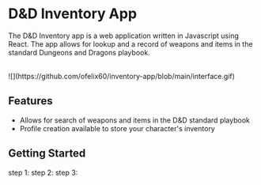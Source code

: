 # D&D Inventory App
The D&D Inventory app is a web application written in Javascript using React. The app allows for lookup and a record of weapons and items in the standard Dungeons and Dragons playbook. 

<br>
![](https://github.com/ofelix60/inventory-app/blob/main/interface.gif)
<br>


## Features
* Allows for search of weapons and items in the D&D standard playbook
* Profile creation available to store your character's inventory

## Getting Started
step 1:
step 2:
step 3:
